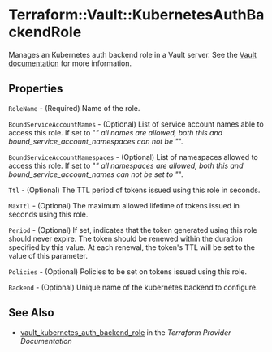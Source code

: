# Terraform::Vault::KubernetesAuthBackendRole

Manages an Kubernetes auth backend role in a Vault server. See the [Vault
documentation](https://www.vaultproject.io/docs/auth/kubernetes.html) for more
information.

## Properties

`RoleName` - (Required) Name of the role.

`BoundServiceAccountNames` - (Optional) List of service account names able to access this role. If set to "*" all names are allowed, both this and bound_service_account_namespaces can not be "*".

`BoundServiceAccountNamespaces` - (Optional) List of namespaces allowed to access this role. If set to "*" all namespaces are allowed, both this and bound_service_account_names can not be set to "*".

`Ttl` - (Optional) The TTL period of tokens issued using this role in seconds.

`MaxTtl` - (Optional) The maximum allowed lifetime of tokens issued in seconds using this role.

`Period` - (Optional) If set, indicates that the token generated using this role should never expire. The token should be renewed within the duration specified by this value. At each renewal, the token's TTL will be set to the value of this parameter.

`Policies` - (Optional) Policies to be set on tokens issued using this role.

`Backend` - (Optional) Unique name of the kubernetes backend to configure.


## See Also

* [vault_kubernetes_auth_backend_role](https://www.terraform.io/docs/providers/vault/r/kubernetes_auth_backend_role.html) in the _Terraform Provider Documentation_